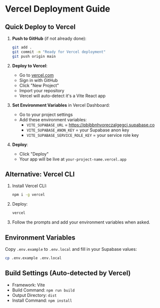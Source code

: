 # Vercel Deployment Guide

## Quick Deploy to Vercel

1. **Push to GitHub** (if not already done):
   ```bash
   git add .
   git commit -m "Ready for Vercel deployment"
   git push origin main
   ```

2. **Deploy to Vercel**:
   - Go to [vercel.com](https://vercel.com)
   - Sign in with GitHub
   - Click "New Project"
   - Import your repository
   - Vercel will auto-detect it's a Vite React app

3. **Set Environment Variables** in Vercel Dashboard:
   - Go to your project settings
   - Add these environment variables:
     - `VITE_SUPABASE_URL` = https://pbjbbnhvoreczalgegcj.supabase.co
     - `VITE_SUPABASE_ANON_KEY` = your Supabase anon key
     - `VITE_SUPABASE_SERVICE_ROLE_KEY` = your service role key

4. **Deploy**:
   - Click "Deploy"
   - Your app will be live at `your-project-name.vercel.app`

## Alternative: Vercel CLI

1. Install Vercel CLI:
   ```bash
   npm i -g vercel
   ```

2. Deploy:
   ```bash
   vercel
   ```

3. Follow the prompts and add your environment variables when asked.

## Environment Variables

Copy `.env.example` to `.env.local` and fill in your Supabase values:
```bash
cp .env.example .env.local
```

## Build Settings (Auto-detected by Vercel)

- Framework: Vite
- Build Command: `npm run build`
- Output Directory: `dist`
- Install Command: `npm install`
